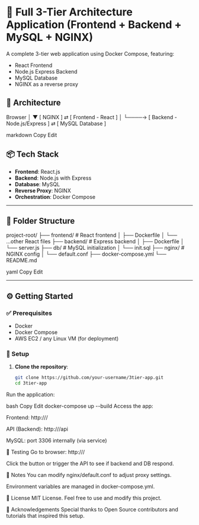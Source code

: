 # 🚀 Full 3-Tier Architecture Application (Frontend + Backend + MySQL + NGINX)

A complete 3-tier web application using Docker Compose, featuring:
- React Frontend
- Node.js Express Backend
- MySQL Database
- NGINX as a reverse proxy

## 🧱 Architecture

Browser
│
▼
[ NGINX ] ⇄ [ Frontend - React ]
│
└────→ [ Backend - Node.js/Express ] ⇄ [ MySQL Database ]

markdown
Copy
Edit

## 📦 Tech Stack

- **Frontend**: React.js
- **Backend**: Node.js with Express
- **Database**: MySQL
- **Reverse Proxy**: NGINX
- **Orchestration**: Docker Compose

---

## 📁 Folder Structure

project-root/
├── frontend/ # React frontend
│ ├── Dockerfile
│ └── ...other React files
├── backend/ # Express backend
│ ├── Dockerfile
│ └── server.js
├── db/ # MySQL initialization
│ └── init.sql
├── nginx/ # NGINX config
│ └── default.conf
├── docker-compose.yml
└── README.md

yaml
Copy
Edit

---

## ⚙️ Getting Started

### ✅ Prerequisites

- Docker
- Docker Compose
- AWS EC2 / any Linux VM (for deployment)

### 🔧 Setup

1. **Clone the repository**:
   ```bash
   git clone https://github.com/your-username/3tier-app.git
   cd 3tier-app
Run the application:

bash
Copy
Edit
docker-compose up --build
Access the app:

Frontend: http://<your-ec2-ip>/

API (Backend): http://<your-ec2-ip>/api

MySQL: port 3306 internally (via service)

🧪 Testing
Go to browser: http://<your-ec2-ip>/

Click the button or trigger the API to see if backend and DB respond.

📌 Notes
You can modify nginx/default.conf to adjust proxy settings.

Environment variables are managed in docker-compose.yml.

📜 License
MIT License. Feel free to use and modify this project.

🙌 Acknowledgements
Special thanks to Open Source contributors and tutorials that inspired this setup.
